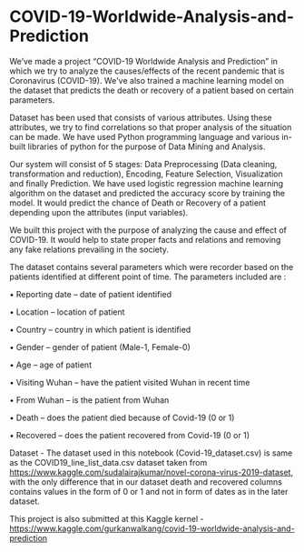 # COVID-19-Worldwide-Analysis-and-Prediction
We’ve made a project “COVID-19 Worldwide Analysis and Prediction” in which we try to analyze the causes/effects of the recent pandemic that is Coronavirus (COVID-19). We've also trained a machine learning model on the dataset that predicts the death or recovery of a patient based on certain parameters.


Dataset has been used that consists of various attributes. Using these attributes, we try to find correlations so that proper analysis of the situation can be made. We have used Python programming language and various in-built libraries of python for the purpose of Data Mining and Analysis. 


Our system will consist of 5 stages: Data Preprocessing (Data cleaning, transformation and reduction), Encoding, Feature Selection, Visualization and finally Prediction. We have used logistic regression machine learning algorithm on the dataset and predicted the accuracy score by training the model. It would predict the chance of Death or Recovery of a patient depending upon the attributes (input variables).


We built this project with the purpose of analyzing the cause and effect of COVID-19. It would help to state proper facts and relations and removing any fake relations prevailing in the society.



The dataset contains several parameters which were recorder based on the patients identified at different point of time. The parameters included are :


•	Reporting date – date of patient identified 


•	Location – location of patient 


•	Country – country in which patient is identified


•	Gender – gender of patient (Male-1, Female-0)


•	Age – age of patient


•	Visiting Wuhan – have the patient visited Wuhan in recent time


•	From Wuhan – is the patient from Wuhan


•	Death – does the patient died because of Covid-19 (0 or 1)


•	Recovered – does the patient recovered from Covid-19 (0 or 1)


Dataset - The dataset used in this notebook (Covid-19_dataset.csv) is same as the COVID19_line_list_data.csv dataset taken from https://www.kaggle.com/sudalairajkumar/novel-corona-virus-2019-dataset, with the only difference that in our dataset death and recovered columns contains values in the form of 0 or 1 and not in form of dates as in the later dataset.


This project is also submitted at this Kaggle kernel - https://www.kaggle.com/gurkanwalkang/covid-19-worldwide-analysis-and-prediction

